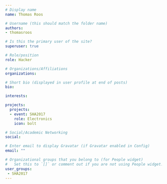 ```yaml
---
# Display name
name: Thomas Roos

# Username (this should match the folder name)
authors:
- thomasroos

# Is this the primary user of the site?
superuser: true

# Role/position
role: Hacker

# Organizations/Affiliations
organizations: 

# Short bio (displayed in user profile at end of posts)
bio: 

interests:

projects:
  projects:
  - event: SHA2017
    role: Electronics
    icon: bolt

# Social/Academic Networking
social:

# Enter email to display Gravatar (if Gravatar enabled in Config)
email: ""

# Organizational groups that you belong to (for People widget)
#   Set this to `[]` or comment out if you are not using People widget.
user_groups:
 - SHA2017
---
```


